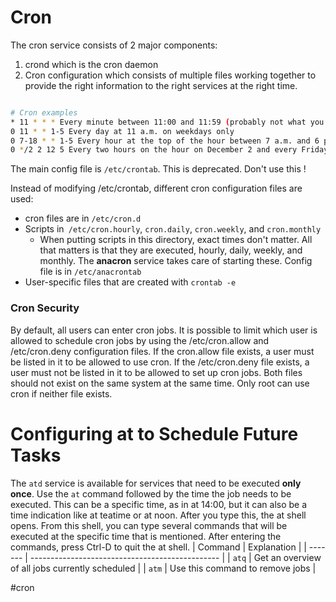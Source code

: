 # Cron
The cron service consists of 2  major components:
1. crond which is the cron daemon
2. Cron configuration which consists of multiple files working together to provide the right information to the right services at the right time. 
```bash

# Cron examples
* 11 * * * Every minute between 11:00 and 11:59 (probably not what you want)
0 11 * * 1-5 Every day at 11 a.m. on weekdays only
0 7-18 * * 1-5 Every hour at the top of the hour between 7 a.m. and 6 p.m. on weekdays
0 */2 2 12 5 Every two hours on the hour on December 2 and every Friday in December
```

The main config file is `/etc/crontab`. This is deprecated. Don't use this !  

Instead of modifying /etc/crontab, different cron configuration files are used:

- cron files are in `/etc/cron.d`
- Scripts in` /etc/cron.hourly`, `cron.daily`, `cron.weekly`, and `cron.monthly`
	- When putting scripts in this directory, exact times don't matter. All that matters is that they are executed, hourly, daily, weekly, and monthly.  The **anacron** service takes care of starting these. Config file is in `/etc/anacrontab`
- User-specific files that are created with `crontab -e`

### Cron Security
By default, all users can enter cron jobs. It is possible to limit which user is allowed to schedule cron jobs by using the /etc/cron.allow and /etc/cron.deny configuration files. If the cron.allow file exists, a user must be listed in it to be allowed to use cron. If the /etc/cron.deny file exists, a user must not be listed in it to be allowed to set up cron jobs. Both files should not exist on the same system at the same time. Only root can use cron if neither file exists.

# Configuring **at** to Schedule Future Tasks
The `atd` service is available for services that need to be executed **only once**. Use the `at` command followed by the time the job needs to be executed. This can be a specific time, as in at 14:00, but it can also be a time indication like at teatime or at noon. After you type this, the at shell opens. From this shell, you can type several commands that will be executed at the specific time that is mentioned. After entering the commands, press Ctrl-D to quit the at shell.
| Command | Explanation                                     |
| ------- | ----------------------------------------------- |
| `atq`     | Get an overview of all jobs currently scheduled |
| `atm`     | Use this command to remove jobs                                                |


#cron